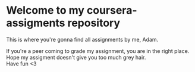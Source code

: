 <!DOCTYPE html>
<html>
  <head>
  </head>
  <body>
<h1> Welcome to my coursera-assigments repository </h1>
<p> This is where you're gonna find all assignments by me, Adam. </p>
<p> If you're a peer coming to grade my assignment, you are in the right place. Hope my assigment doesn't give you too much grey hair. <br> Have fun <3 </p>
  </body>
  </html>
